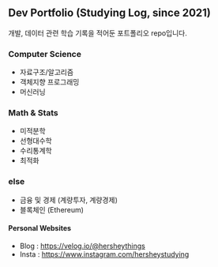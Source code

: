 ## Dev Portfolio (Studying Log, since 2021)
개발, 데이터 관련 학습 기록을 적어둔 포트폴리오 repo입니다. 

### Computer Science
* 자료구조/알고리즘
* 객체지향 프로그래밍
* 머신러닝

### Math & Stats
* 미적분학
* 선형대수학
* 수리통계학
* 최적화

### else
* 금융 및 경제 (계량투자, 계량경제)
* 블록체인 (Ethereum)

#### Personal Websites
* Blog : https://velog.io/@hersheythings
* Insta : https://www.instagram.com/hersheystudying
